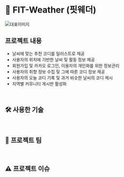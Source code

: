 # 👗 FIT-Weather (핏웨더)

![대표이미지](https://github.com/user-attachments/assets/f072a26a-85fe-497a-8986-1261dc1226fd)

## 프로젝트 내용
- 날씨에 맞는 추천 코디를 일러스트로 제공
- 사용자의 위치에 기반한 날씨 및 활동 정보 제공
- 회원가입 및 카카오 로그인, 이용자의 개인화를 위한 정보관리
- 사용자의 취향 정보 수집 및 그에 따른 코디 정보 제공
- 사용자의 오늘 코디 기록 및 과거 비슷한 날씨의 코디 제시
- 지역별 커뮤니티 게시판 활성화
<br>

## 🛠️ 사용한 기술
<br>

## 🤝 프로젝트 팀
<br>

## ⚠️ 프로젝트 이슈
